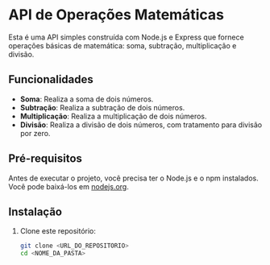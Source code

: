# API de Operações Matemáticas

Esta é uma API simples construída com Node.js e Express que fornece operações básicas de matemática: soma, subtração, multiplicação e divisão.

## Funcionalidades

- **Soma**: Realiza a soma de dois números.
- **Subtração**: Realiza a subtração de dois números.
- **Multiplicação**: Realiza a multiplicação de dois números.
- **Divisão**: Realiza a divisão de dois números, com tratamento para divisão por zero.

## Pré-requisitos

Antes de executar o projeto, você precisa ter o Node.js e o npm instalados. Você pode baixá-los em [nodejs.org](https://nodejs.org/).

## Instalação

1. Clone este repositório:
   ```bash
   git clone <URL_DO_REPOSITORIO>
   cd <NOME_DA_PASTA>

